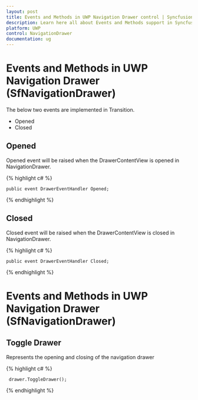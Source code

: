 ```yaml
---
layout: post
title: Events and Methods in UWP Navigation Drawer control | Syncfusion
description: Learn here all about Events and Methods support in Syncfusion UWP Navigation Drawer (SfNavigationDrawer) control and more.
platform: UWP
control: NavigationDrawer
documentation: ug
---
```


# Events and Methods in UWP Navigation Drawer (SfNavigationDrawer)

The below two events are implemented in Transition.

* Opened
* Closed

## Opened

Opened event will be raised when the DrawerContentView is opened in NavigationDrawer.


  {% highlight c# %}

    public event DrawerEventHandler Opened;
        
   {% endhighlight %}

## Closed

Closed event will be raised when the DrawerContentView is closed in NavigationDrawer.



{% highlight c# %}

    public event DrawerEventHandler Closed;
	
{% endhighlight %}

# Events and Methods in UWP Navigation Drawer (SfNavigationDrawer)

## Toggle Drawer

Represents the opening and closing of the navigation drawer


{% highlight c# %}

     drawer.ToggleDrawer();
	
{% endhighlight %}
